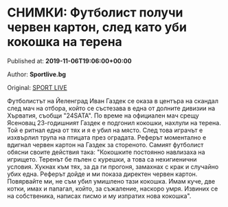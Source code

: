 
# СНИМКИ: Футболист получи червен картон, след като уби кокошка на терена

Published at: **2019-11-06T19:06:00+00:00**

Author: **Sportlive.bg**

Original: [SPORT LIVE](https://www.sportlive.bg/timeout/timeoutother/snimki-futbolist-poluchi-cherven-karton-sled-kato-ubi-kokoshka-na-terena-1403678.html)

Футболистът на Йеленград Иван Газдек се оказа в центъра на скандал след мач на отбора, който се състезава в една от долните дивизии на Хърватия, съобщи "24SATA".
По време на официален мач срещу Ясеновац 23-годишният Газдек е подгонил кокошки, нахлули на терена. Той е ритнал една от тях и я е убил на място. След това играчът е изхвърлил трупа на птицата през оградата. Реферът моментално е вдигнал червен картон на Газдек за стореното.
Самият футболист обясни своите действия така: "Кокошките постоянно навлизаха на игрището. Теренът бе пълен с курешки, а това са нехигиенични условия. Хукнах към тях, за да ги прогоня, замахнах с крак и случайно убих една. Реферът дойде и ми показа директен червен картон. Повярвайте ми, не съм убил умишлено тази кокошка. Имам куче, две котки, имах и папагал, който, за съжаление, наскоро умря. Извиних се на собственика, написах писмо и му изпратих нова кокошка".
